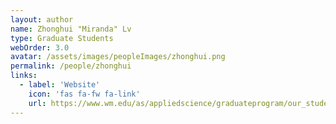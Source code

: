 ```yaml
---
layout: author
name: Zhonghui "Miranda" Lv
type: Graduate Students
webOrder: 3.0
avatar: /assets/images/peopleImages/zhonghui.png
permalink: /people/zhonghui
links:
  - label: 'Website'
    icon: 'fas fa-fw fa-link'
    url: https://www.wm.edu/as/appliedscience/graduateprogram/our_students/lv_z.php
---
```


